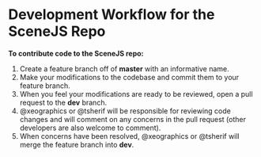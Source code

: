 Development Workflow for the SceneJS Repo
=========================================

**To contribute code to the SceneJS repo:**

1. Create a feature branch off of **master** with an informative name.
2. Make your modifications to the codebase and commit them to your feature branch.
3. When you feel your modifications are ready to be reviewed, open a pull request to the **dev** branch.
4. @xeographics or @tsherif will be responsible for reviewing code changes and will comment on any concerns in the pull request (other developers are also welcome to comment).
6. When concerns have been resolved, @xeographics or @tsherif will merge the feature branch into **dev**.